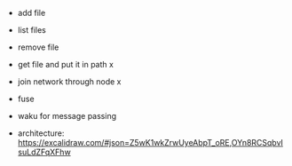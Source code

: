 - add file
- list files
- remove file
- get file and put it in path x
- join network through node x



- fuse
- waku for message passing
- architecture: https://excalidraw.com/#json=Z5wK1wkZrwUyeAbpT_oRE,OYn8RCSqbvIsuLdZFqXFhw
